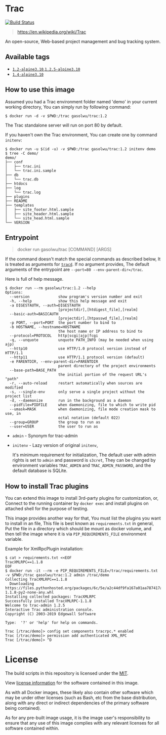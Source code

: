 # Trac

[![Build Status](https://travis-ci.org/Gasol/docker-trac.svg?branch=master)](https://travis-ci.org/Gasol/docker-trac)

> https://en.wikipedia.org/wiki/Trac

An open-source, Web-based project management and bug tracking system.

## Available tags

<!-- DON'T EDIT TAGS, IT IS AUTO-GENERATED BY ./gen-tags.sh -->
<!-- TAGS_BEGIN -->
- [`1.2-alpine3.10`,`1.2.5-alpine3.10`](https://github.com/Gasol/docker-trac/blob/d0ab3a5b187647559baa62b175a1ee896365247b/1.2/alpine3.10/Dockerfile)
- [`1.4-alpine3.10`](https://github.com/Gasol/docker-trac/blob/d0ab3a5b187647559baa62b175a1ee896365247b/1.4/alpine3.10/Dockerfile)
<!-- TAGS_END -->

## How to use this image

Assumed you had a Trac environment folder named 'demo' in your current working directory, You can simply run by following command:

    $ docker run -d -v $PWD:/trac gasolwu/trac:1.2

The Trac standalone server will run on port 80 by default.

If you haven't own the Trac environment, You can create one by command `initenv`:

    $ docker run -u $(id -u) -v $PWD:/trac gasolwu/trac:1.2 initenv demo
    $ tree -C demo/
    demo/
    ├── conf
    │   ├── trac.ini
    │   └── trac.ini.sample
    ├── db
    │   └── trac.db
    ├── htdocs
    ├── log
    │   └── trac.log
    ├── plugins
    ├── README
    ├── templates
    │   ├── site_footer.html.sample
    │   ├── site_header.html.sample
    │   └── site_head.html.sample
    └── VERSION

## Entrypoint

> docker run gasolwu/trac [COMMAND] [ARGS]

If the command doesn't match the special commands as described below, It is treated as arguments for [`tracd`](https://trac.edgewall.org/wiki/TracStandalone). If no argument provides, The default arguments of the entrypoint are `--port=80 --env-parent-dir=/trac`.

Here is full of help message.

    $ docker run --rm gasolwu/trac:1.2 --help
    Options:
      --version             show program's version number and exit
      -h, --help            show this help message and exit
      -a DIGESTAUTH, --auth=DIGESTAUTH
                            [projectdir],[htdigest_file],[realm]
      --basic-auth=BASICAUTH
                            [projectdir],[htpasswd_file],[realm]
      -p PORT, --port=PORT  the port number to bind to
      -b HOSTNAME, --hostname=HOSTNAME
                            the host name or IP address to bind to
      --protocol=PROTOCOL   http|scgi|ajp|fcgi
      -q, --unquote         unquote PATH_INFO (may be needed when using ajp)
      --http10              use HTTP/1.0 protocol version instead of HTTP/1.1
      --http11              use HTTP/1.1 protocol version (default)
      -e PARENTDIR, --env-parent-dir=PARENTDIR
                            parent directory of the project environments
      --base-path=BASE_PATH
                            the initial portion of the request URL's "path"
      -r, --auto-reload     restart automatically when sources are modified
      -s, --single-env      only serve a single project without the project list
      -d, --daemonize       run in the background as a daemon
      --pidfile=PIDFILE     when daemonizing, file to which to write pid
      --umask=MASK          when daemonizing, file mode creation mask to use, in
                            octal notation (default 022)
      --group=GROUP         the group to run as
      --user=USER           the user to run as

- `admin` - Synonym for trac-admin
- `initenv` - Lazy version of original `initenv`,

    It's minimum requirement for initialization, The default user with admin rights is set to `admin` and password is `s3cret`, They can be changed by environment variables `TRAC_ADMIN` and `TRAC_ADMIN_PASSWORD`, and the default database is SQLite.

## How to install Trac plugins

You can extend this image to install 3rd-party plugins for customization, or, Connect to the running container by `docker exec` and install plugins on attached shell for the purpose of testing.

This image provides another way for that, You must list the plugins you want to install in an file, This file is best known as `requirements.txt` in general, Put the file in a directory which should be mount as docker volume, and then tell the image where it is via `PIP_REQUIREMENTS_FILE` environment variable.

Example for XmlRpcPlugin installation:

    $ cat > requirements.txt <<EOF
    TracXMLRPC==1.1.8
    EOF
    $ docker run -it --rm -e PIP_REQUIREMENTS_FILE=/trac/requirements.txt -v $PWD:/trac gasolwu/trac:1.2 admin /trac/demo
    Collecting TracXMLRPC==1.1.8
      Downloading https://files.pythonhosted.org/packages/6c/5e/a2c44df9fa167a01aa787417a048840234a77c1d5401e86ef601465ee4eb/TracXMLRPC-1.1.8-py2-none-any.whl
    Installing collected packages: TracXMLRPC
    Successfully installed TracXMLRPC-1.1.8
    Welcome to trac-admin 1.2.5
    Interactive Trac administration console.
    Copyright (C) 2003-2019 Edgewall Software
    
    Type:  '?' or 'help' for help on commands.
    
    Trac [/trac/demo]> config set components tracrpc.* enabled
    Trac [/trac/demo]> permission add authenticated XML_RPC
    Trac [/trac/demo]> ^D

# License

The build scripts in this repository is licensed under the [MIT](https://gasolwu.mit-license.org/license.txt).

View [license information](https://trac.edgewall.org/wiki/TracLicense) for the software contained in this image.

As with all Docker images, these likely also contain other software which may be under other licenses (such as Bash, etc from the base distribution, along with any direct or indirect dependencies of the primary software being contained).

As for any pre-built image usage, it is the image user's responsibility to ensure that any use of this image complies with any relevant licenses for all software contained within.
